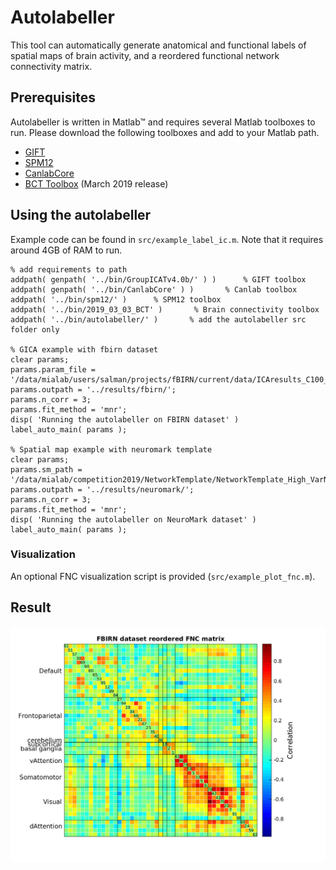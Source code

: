 # Autolabeller

This tool can automatically generate anatomical and functional labels of spatial maps of brain activity, and a reordered functional network connectivity matrix.

## Prerequisites

Autolabeller is written in Matlab™ and requires several Matlab toolboxes to run. Please download the following toolboxes and add to your Matlab path.

- [GIFT](https://github.com/trendscenter/gift)
- [SPM12](https://www.fil.ion.ucl.ac.uk/spm/software/spm12/)
- [CanlabCore](https://github.com/canlab/CanlabCore)
- [BCT Toolbox](https://sites.google.com/site/bctnet/) (March 2019 release)

## Using the autolabeller

Example code can be found in `src/example_label_ic.m`. Note that it requires around 4GB of RAM to run.

    % add requirements to path
    addpath( genpath( '../bin/GroupICATv4.0b/' ) )      % GIFT toolbox
    addpath( genpath( '../bin/CanlabCore' ) )       % Canlab toolbox
    addpath( '../bin/spm12/' )      % SPM12 toolbox
    addpath( '../bin/2019_03_03_BCT' )       % Brain connectivity toolbox
    addpath( '../bin/autolabeller/' )       % add the autolabeller src folder only

    % GICA example with fbirn dataset
    clear params;
    params.param_file = '/data/mialab/users/salman/projects/fBIRN/current/data/ICAresults_C100_fbirn/fbirnp3_rest_ica_parameter_info.mat';
    params.outpath = '../results/fbirn/';
    params.n_corr = 3;
    params.fit_method = 'mnr';
    disp( 'Running the autolabeller on FBIRN dataset' )
    label_auto_main( params );

    % Spatial map example with neuromark template
    clear params;
    params.sm_path = '/data/mialab/competition2019/NetworkTemplate/NetworkTemplate_High_VarNor.nii';
    params.outpath = '../results/neuromark/';
    params.n_corr = 3;
    params.fit_method = 'mnr';
    disp( 'Running the autolabeller on NeuroMark dataset' )
    label_auto_main( params );

### Visualization

An optional FNC visualization script is provided (`src/example_plot_fnc.m`).

## Result

![fbirn/fnc_reordered](results/fbirn/fnc_reordered.png)

